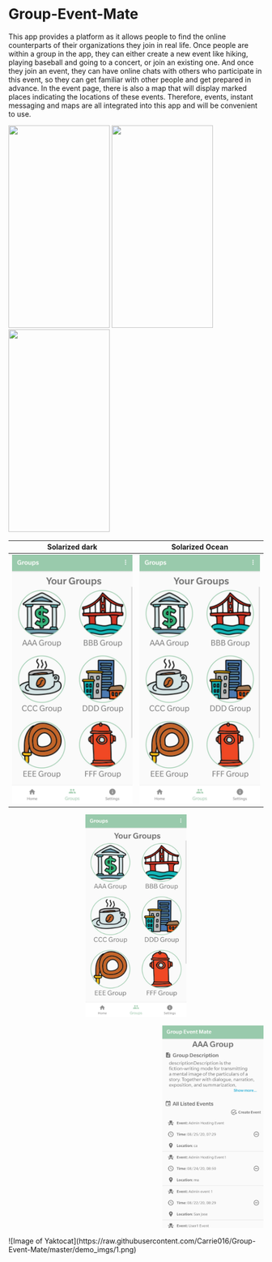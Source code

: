 # Group-Event-Mate
This app provides a platform as it allows people to find the online counterparts of their organizations they join in real life.   Once people are within a group in the app, they can either create a new event like hiking, playing baseball and going to a concert, or join an existing one. And once they join an event, they can have online chats with others who participate in this event, so they can get familiar with other people and get prepared in advance.   In the event page, there is also a map that will display marked places indicating the locations of these events. Therefore, events, instant messaging and maps are all integrated into this app and will be convenient to use. 

<p align="left">
  <img width="200" height="400" src="https://raw.githubusercontent.com/Carrie016/Group-Event-Mate/master/demo_imgs/1.png hspace=50"> <img width="200" height="400" src="https://raw.githubusercontent.com/Carrie016/Group-Event-Mate/master/demo_imgs/2.png hspace=50"> <img width="200" height="400" src="https://raw.githubusercontent.com/Carrie016/Group-Event-Mate/master/demo_imgs/3.png hspace=50">
</p>

Solarized dark             |  Solarized Ocean
:-------------------------:|:-------------------------:
![](https://raw.githubusercontent.com/Carrie016/Group-Event-Mate/master/demo_imgs/2.png)  |  ![](https://raw.githubusercontent.com/Carrie016/Group-Event-Mate/master/demo_imgs/2.png)
<p align="center">
  <img width="200" height="400" src="https://raw.githubusercontent.com/Carrie016/Group-Event-Mate/master/demo_imgs/2.png">
</p>
<p align="right">
  <img width="200" height="400" src="https://raw.githubusercontent.com/Carrie016/Group-Event-Mate/master/demo_imgs/3.png">
</p>
![Image of Yaktocat](https://raw.githubusercontent.com/Carrie016/Group-Event-Mate/master/demo_imgs/1.png)
